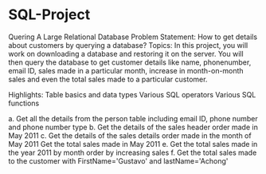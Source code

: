 # SQL-Project
Quering A Large Relational Database 
Problem Statement:
How to get details about customers by querying a database?
Topics:
In this project, you will work on downloading a database and restoring it on the server. You will then query the database to get customer details like name, phonenumber, email ID, sales made in a particular month, increase in month-on-month
sales and even the total sales made to a particular customer.

Highlights:
Table basics and data types
Various SQL operators
Various SQL functions

a. Get all the details from the person table including email ID, phone
number and phone number type
b. Get the details of the sales header order made in May 2011
c. Get the details of the sales details order made in the month of May
2011
Get the total sales made in May 2011
e. Get the total sales made in the year 2011 by month order by
increasing sales
f. Get the total sales made to the customer with FirstName='Gustavo' and lastName='Achong'


